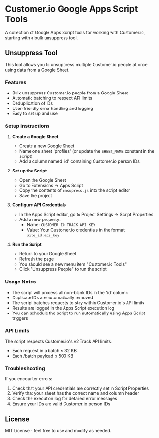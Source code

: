 # Customer.io Google Apps Script Tools

A collection of Google Apps Script tools for working with Customer.io, starting with a bulk unsuppress tool.

## Unsuppress Tool

This tool allows you to unsuppress multiple Customer.io people at once using data from a Google Sheet.

### Features

- Bulk unsuppress Customer.io people from a Google Sheet
- Automatic batching to respect API limits
- Deduplication of IDs
- User-friendly error handling and logging
- Easy to set up and use

### Setup Instructions

1. **Create a Google Sheet**
   - Create a new Google Sheet
   - Name one sheet 'profiles' (or update the `SHEET_NAME` constant in the script)
   - Add a column named 'id' containing Customer.io person IDs

2. **Set up the Script**
   - Open the Google Sheet
   - Go to Extensions → Apps Script
   - Copy the contents of `unsupress.js` into the script editor
   - Save the project

3. **Configure API Credentials**
   - In the Apps Script editor, go to Project Settings → Script Properties
   - Add a new property:
     - Name: `CUSTOMER_IO_TRACK_API_KEY`
     - Value: Your Customer.io credentials in the format `site_id:api_key`

4. **Run the Script**
   - Return to your Google Sheet
   - Refresh the page
   - You should see a new menu item "Customer.io Tools"
   - Click "Unsuppress People" to run the script

### Usage Notes

- The script will process all non-blank IDs in the 'id' column
- Duplicate IDs are automatically removed
- The script batches requests to stay within Customer.io's API limits
- Results are logged in the Apps Script execution log
- You can schedule the script to run automatically using Apps Script triggers

### API Limits

The script respects Customer.io's v2 Track API limits:
- Each request in a batch ≤ 32 KB
- Each /batch payload ≤ 500 KB

### Troubleshooting

If you encounter errors:
1. Check that your API credentials are correctly set in Script Properties
2. Verify that your sheet has the correct name and column header
3. Check the execution log for detailed error messages
4. Ensure your IDs are valid Customer.io person IDs

## License

MIT License - feel free to use and modify as needed. 